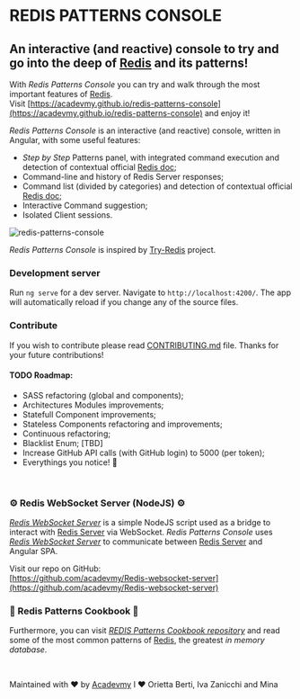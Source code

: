# REDIS PATTERNS CONSOLE
## An interactive (and reactive) console to try and go into the deep of [Redis](https://redis.io/) and its patterns!

With _Redis Patterns Console_ you can try and walk through the most important features of [Redis](https://redis.io/).  
Visit [https://acadevmy.github.io/redis-patterns-console](https://acadevmy.github.io/redis-patterns-console) and enjoy it!

_Redis Patterns Console_ is an interactive (and reactive) console, written in Angular, with some useful features:

- _Step by Step_ Patterns panel, with integrated command execution and detection of contextual official [Redis doc](https://github.com/antirez/redis-doc);
- Command-line and history of Redis Server responses;
- Command list (divided by categories) and detection of contextual official [Redis doc](https://github.com/antirez/redis-doc);
- Interactive Command suggestion;
- Isolated Client sessions.

![redis-patterns-console](https://acadevmy.it/redis-patterns-console.gif "Redis Patterns Console")

_Redis Patterns Console_ is inspired by [Try-Redis](https://try.redis.io/) project.

### Development server

Run `ng serve` for a dev server. Navigate to `http://localhost:4200/`. The app will automatically reload if you change any of the source files.

### Contribute
If you wish to contribute please read [CONTRIBUTING.md](https://github.com/acadevmy/redis-patterns-console/blob/master/CONTRIBUTING.md) file.
Thanks for your future contributions!

#### TODO Roadmap:
- SASS refactoring (global and components);
- Architectures Modules improvements;
- Statefull Component improvements;
- Stateless Components refactoring and improvements;
- Continuous refactoring;
- Blacklist Enum; [TBD]
- Increase GitHub API calls (with GitHub login) to 5000 (per token);
- Everythings you notice! 🙏

&nbsp;

### ⚙️ Redis WebSocket Server (NodeJS) ⚙️
[_Redis WebSocket Server_](https://github.com/acadevmy/Redis-websocket-server) is a simple NodeJS script used as a bridge to interact with [Redis Server](https://redis.io/) via WebSocket.
_Redis Patterns Console_ uses [_Redis WebSocket Server_](https://github.com/acadevmy/Redis-websocket-server) to communicate between [Redis Server](https://redis.io/) and Angular SPA.

Visit our repo on GitHub:  
[https://github.com/acadevmy/Redis-websocket-server](https://github.com/acadevmy/Redis-websocket-server)

### 📖 Redis Patterns Cookbook 📖

Furthermore, you can visit [_REDIS Patterns Cookbook repository_](https://github.com/acadevmy/redis-patterns-cookbook) and read some of the most common patterns of [Redis](https://redis.io/), the greatest _in memory database_.

&nbsp;

Maintained with ❤️ by [Acadevmy](https://www.acadevmy.it/intro)
I ❤️ Orietta Berti, Iva Zanicchi and Mina
